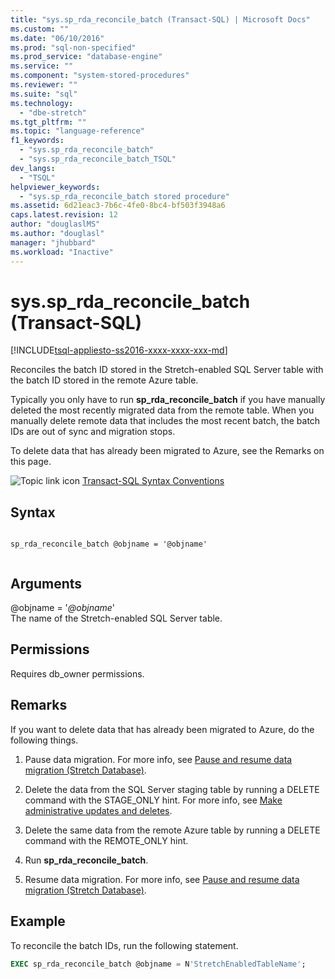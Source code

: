 ```yaml
---
title: "sys.sp_rda_reconcile_batch (Transact-SQL) | Microsoft Docs"
ms.custom: ""
ms.date: "06/10/2016"
ms.prod: "sql-non-specified"
ms.prod_service: "database-engine"
ms.service: ""
ms.component: "system-stored-procedures"
ms.reviewer: ""
ms.suite: "sql"
ms.technology: 
  - "dbe-stretch"
ms.tgt_pltfrm: ""
ms.topic: "language-reference"
f1_keywords: 
  - "sys.sp_rda_reconcile_batch"
  - "sys.sp_rda_reconcile_batch_TSQL"
dev_langs: 
  - "TSQL"
helpviewer_keywords: 
  - "sys.sp_rda_reconcile_batch stored procedure"
ms.assetid: 6d21eac3-7b6c-4fe0-8bc4-bf503f3948a6
caps.latest.revision: 12
author: "douglaslMS"
ms.author: "douglasl"
manager: "jhubbard"
ms.workload: "Inactive"
---
```

# sys.sp_rda_reconcile_batch (Transact-SQL)
[!INCLUDE[tsql-appliesto-ss2016-xxxx-xxxx-xxx-md](../../includes/tsql-appliesto-ss2016-xxxx-xxxx-xxx-md.md)]

  Reconciles the batch ID stored in the Stretch-enabled SQL Server table with the batch ID stored in the remote Azure table.  
  
 Typically you only have to run **sp_rda_reconcile_batch** if you have manually deleted the most recently migrated data from the remote table. When you manually delete remote data that includes the most recent batch, the batch IDs are out of sync and migration stops.  
 
 To delete data that has already been migrated to Azure, see the Remarks on this page.
  
 ![Topic link icon](../../database-engine/configure-windows/media/topic-link.gif "Topic link icon") [Transact-SQL Syntax Conventions](../../t-sql/language-elements/transact-sql-syntax-conventions-transact-sql.md)  
   
## Syntax  
  
```  
  
sp_rda_reconcile_batch @objname = '@objname'  
  
```  
  
## Arguments  
 @objname = '*@objname*'  
 The name of the Stretch-enabled SQL Server table.  
  
## Permissions  
 Requires db_owner permissions.  
  
## Remarks  
 If you want to delete data that has already been migrated to Azure, do the following things.  
  
1.  Pause data migration. For more info, see [Pause and resume data migration &#40;Stretch Database&#41;](../../sql-server/stretch-database/pause-and-resume-data-migration-stretch-database.md).  
  
2.  Delete the data from the SQL Server staging table by running a DELETE command with the STAGE_ONLY hint. For more info, see [Make administrative updates and deletes](../../sql-server/stretch-database/manage-and-troubleshoot-stretch-database.md#adminHints).
  
3.  Delete the  same data from the remote Azure table by running a DELETE command with the REMOTE_ONLY hint.  
  
4.  Run **sp_rda_reconcile_batch**.  
  
5.  Resume data migration. For more info, see [Pause and resume data migration &#40;Stretch Database&#41;](../../sql-server/stretch-database/pause-and-resume-data-migration-stretch-database.md).  
  
## Example  
 To reconcile the batch IDs, run the following statement.  
  
```sql  
EXEC sp_rda_reconcile_batch @objname = N'StretchEnabledTableName';  
```  
  
  
